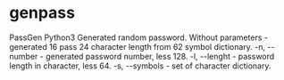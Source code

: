 # genpass
PassGen Python3
Generated random password.
Without parameters - generated 16 pass 24 character length from 62 symbol dictionary.
-n, --number - generated password number, less 128.
-l, --lenght - password length in character, less 64.
-s, --symbols - set of character dictionary.

